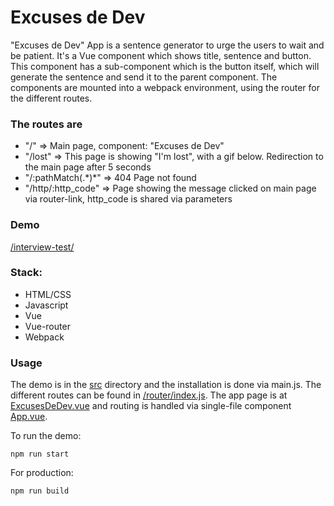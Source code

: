 # Excuses de Dev

<p>"Excuses de Dev" App is a sentence generator to urge the users to wait and be patient.
It's a Vue component which shows title, sentence and button.
This component has a sub-component which is the button itself, which will generate the sentence and send it
to the parent component.
The components are mounted into a webpack environment, using the router for the different routes.
</p>

### The routes are
<ul>
  <li>"/" => Main page, component: "Excuses de Dev"</li>
  <li>"/lost" => This page is showing "I'm lost", with a gif below. Redirection to the main page after 5 seconds</li>
  <li>"/:pathMatch(.*)*" => 404 Page not found</li>
  <li>"/http/:http_code" => Page showing the message clicked on main page via router-link, http_code is shared via parameters</li>
</ul>

### Demo
[/interview-test/](https://srizza93.github.io/interview-test/)

### Stack:
<ul>
  <li>HTML/CSS</li>
  <li>Javascript</li>
  <li>Vue</li>
  <li>Vue-router</li>
  <li>Webpack</li>
</ul>

### Usage
The demo is in the [src](https://github.com/Srizza93/interview-test/tree/main/src) directory and
the installation is done via main.js.
The different routes can be found in [/router/index.js](https://github.com/Srizza93/interview-test/blob/main/src/router/index.js).
The app page is at [ExcusesDeDev.vue](https://github.com/Srizza93/interview-test/blob/main/src/pages/ExcusesDeDev.vue) 
and routing is handled via single-file component [App.vue](https://github.com/Srizza93/interview-test/blob/main/src/App.vue).

To run the demo:

```
npm run start
```

For production:
```
npm run build
```
